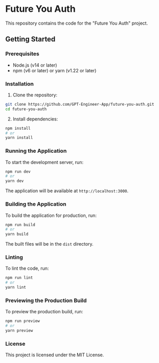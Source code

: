 # Future You Auth

This repository contains the code for the "Future You Auth" project.

## Getting Started

### Prerequisites

- Node.js (v14 or later)
- npm (v6 or later) or yarn (v1.22 or later)

### Installation

1. Clone the repository:

```bash
git clone https://github.com/GPT-Engineer-App/future-you-auth.git
cd future-you-auth
```

2. Install dependencies:

```bash
npm install
# or
yarn install
```

### Running the Application

To start the development server, run:

```bash
npm run dev
# or
yarn dev
```

The application will be available at `http://localhost:3000`.

### Building the Application

To build the application for production, run:

```bash
npm run build
# or
yarn build
```

The built files will be in the `dist` directory.

### Linting

To lint the code, run:

```bash
npm run lint
# or
yarn lint
```

### Previewing the Production Build

To preview the production build, run:

```bash
npm run preview
# or
yarn preview
```

### License

This project is licensed under the MIT License.